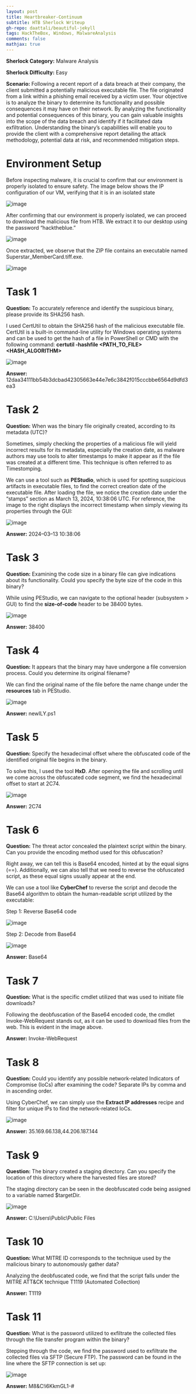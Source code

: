 ```yaml
---
layout: post
title: Heartbreaker-Continuum
subtitle: HTB Sherlock Writeup
gh-repo: daattali/beautiful-jekyll
tags: HackTheBox, Windows, MalwareAnalysis
comments: false
mathjax: true
---
```


**Sherlock Category:** Malware Analysis

**Sherlock Difficulty:** Easy

**Scenario:** Following a recent report of a data breach at their company, the client submitted a potentially malicious executable file. The file originated from a link within a phishing email received by a victim user. Your objective is to analyze the binary to determine its functionality and possible consequences it may have on their network. By analyzing the functionality and potential consequences of this binary, you can gain valuable insights into the scope of the data breach and identify if it facilitated data exfiltration. Understanding the binary’s capabilities will enable you to provide the client with a comprehensive report detailing the attack methodology, potential data at risk, and recommended mitigation steps.

# Environment Setup
Before inspecting malware, it is crucial to confirm that our environment is properly isolated to ensure safety. The image below shows the IP configuration of our VM, verifying that it is in an isolated state

![image](/assets/img/HB1.png)

After confirming that our environment is properly isolated, we can proceed to download the malicious file from HTB. We extract it to our desktop using the password “hacktheblue.”

![image](/assets/img/HB2.png)

Once extracted, we observe that the ZIP file contains an executable named Superstar_MemberCard.tiff.exe.

![image](/assets/img/HB3.png)

# Task 1
**Question:** To accurately reference and identify the suspicious binary, please provide its SHA256 hash.

I used CertUtil to obtain the SHA256 hash of the malicious executable file. CertUtil is a built-in command-line utility for Windows operating systems and can be used to get the hash of a file in PowerShell or CMD with the following command: **certutil -hashfile <PATH_TO_FILE> <HASH_ALGORITHM>**

![image](/assets/img/HB4.png)

**Answer:** 12daa34111bb54b3dcbad42305663e44e7e6c3842f015cccbbe6564d9dfd3ea3

# Task 2
**Question:** When was the binary file originally created, according to its metadata (UTC)?

Sometimes, simply checking the properties of a malicious file will yield incorrect results for its metadata, especially the creation date, as malware authors may use tools to alter timestamps to make it appear as if the file was created at a different time. This technique is often referred to as Timestomping.

We can use a tool such as **PEStudio**, which is used for spotting suspicious artifacts in executable files, to find the correct creation date of the executable file. After loading the file, we notice the creation date under the “stamps” section as March 13, 2024, 10:38:06 UTC. For reference, the image to the right displays the incorrect timestamp when simply viewing its properties through the GUI:

![image](/assets/img/HB5.png)

**Answer:** 2024–03–13 10:38:06

# Task 3
**Question:** Examining the code size in a binary file can give indications about its functionality. Could you specify the byte size of the code in this binary?

While using PEStudio, we can navigate to the optional header (subsystem > GUI) to find the **size-of-code** header to be 38400 bytes.

![image](/assets/img/HB6.png)

**Answer:** 38400

# Task 4
**Question:** It appears that the binary may have undergone a file conversion process. Could you determine its original filename?

We can find the original name of the file before the name change under the **resources** tab in PEStudio.

![image](/assets/img/HB7.png)

**Answer:** newILY.ps1

# Task 5 
**Question:** Specify the hexadecimal offset where the obfuscated code of the identified original file begins in the binary.

To solve this, I used the tool **HxD**. After opening the file and scrolling until we come across the obfuscated code segment, we find the hexadecimal offset to start at 2C74.

![image](/assets/img/HB8.png)

**Answer:** 2C74

# Task 6 
**Question:** The threat actor concealed the plaintext script within the binary. Can you provide the encoding method used for this obfuscation?

Right away, we can tell this is Base64 encoded, hinted at by the equal signs (==). Additionally, we can also tell that we need to reverse the obfuscated script, as these equal signs usually appear at the end.

We can use a tool like **CyberChef** to reverse the script and decode the Base64 algorithm to obtain the human-readable script utilized by the executable:

Step 1: Reverse Base64 code

![image](/assets/img/HB9.png)

Step 2: Decode from Base64

![image](/assets/img/HB10.png)

**Answer:** Base64

# Task 7 
**Question:** What is the specific cmdlet utilized that was used to initiate file downloads?

Following the deobfuscation of the Base64 encoded code, the cmdlet Invoke-WebRequest stands out, as it can be used to download files from the web. This is evident in the image above.

**Answer:** Invoke-WebRequest

# Task 8
**Question:** Could you identify any possible network-related Indicators of Compromise (IoCs) after examining the code? Separate IPs by comma and in ascending order.

Using CyberChef, we can simply use the **Extract IP addresses** recipe and filter for unique IPs to find the network-related IoCs.

![image](/assets/img/HB11.png)

**Answer:** 35.169.66.138,44.206.187.144

# Task 9
**Question:** The binary created a staging directory. Can you specify the location of this directory where the harvested files are stored?

The staging directory can be seen in the deobfuscated code being assigned to a variable named $targetDir.

![image](/assets/img/HB12.png)

**Answer:** C:\Users\Public\Public Files

# Task 10 
**Question:** What MITRE ID corresponds to the technique used by the malicious binary to autonomously gather data?

Analyzing the deobfuscated code, we find that the script falls under the MITRE ATT&CK technique T1119 (Automated Collection)

**Answer:** T1119

# Task 11
**Question:** What is the password utilized to exfiltrate the collected files through the file transfer program within the binary?

Stepping through the code, we find the password used to exfiltrate the collected files via SFTP (Secure FTP). The password can be found in the line where the SFTP connection is set up:

![image](/assets/img/HB13.png)

**Answer:** M8&C!i6KkmGL1-#





















